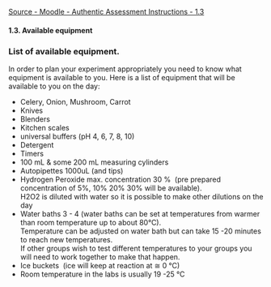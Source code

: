 [Source - Moodle - Authentic Assessment Instructions - 1.3](https://moodle.deakincollege.edu.au/mod/book/view.php?id=585239&chapterid=166838)
#### 1.3. Available equipment

### List of available equipment. 

In order to plan your experiment appropriately you need to know what equipment is available to you. Here is a list of equipment that will be available to you on the day:

- Celery, Onion, Mushroom, Carrot
- Knives 
- Blenders
- Kitchen scales
- universal buffers (pH 4, 6, 7, 8, 10)
- Detergent
- Timers 
- 100 mL & some 200 mL measuring cylinders 
- Autopipettes 1000uL (and tips) 
- Hydrogen Peroxide max. concentration 30 %  (pre prepared concentration of 5%, 10% 20% 30% will be available).  
    H2O2 is diluted with water so it is possible to make other dilutions on the day
- Water baths 3 - 4 (water baths can be set at temperatures from warmer than room temperature up to about 80°C).   
    Temperature can be adjusted on water bath but can take 15 -20 minutes to reach new temperatures.  
    If other groups wish to test different temperatures to your groups you will need to work together to make that happen. 
- Ice buckets  (ice will keep at reaction at ≅ 0 °C)
- Room temperature in the labs is usually 19 -25 °C